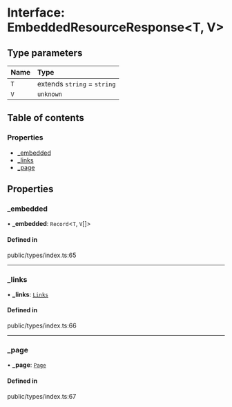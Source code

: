 # Interface: EmbeddedResourceResponse<T, V\>

## Type parameters

| Name | Type |
| :------ | :------ |
| `T` | extends `string` = `string` |
| `V` | `unknown` |

## Table of contents

### Properties

- [\_embedded](../wiki/EmbeddedResourceResponse#_embedded)
- [\_links](../wiki/EmbeddedResourceResponse#_links)
- [\_page](../wiki/EmbeddedResourceResponse#_page)

## Properties

### \_embedded

• **\_embedded**: `Record`<`T`, `V`[]\>

#### Defined in

public/types/index.ts:65

___

### \_links

• **\_links**: [`Links`](../wiki/Links)

#### Defined in

public/types/index.ts:66

___

### \_page

• **\_page**: [`Page`](../wiki/Page)

#### Defined in

public/types/index.ts:67

